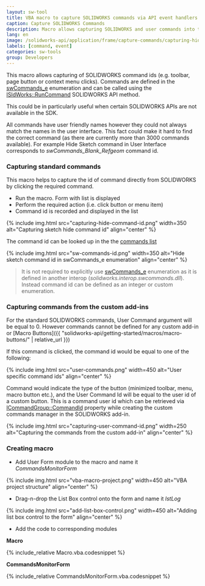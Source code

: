 ```yaml
---
layout: sw-tool
title: VBA macro to capture SOLIDWORKS commands via API event handlers
caption: Capture SOLIDWORKS Commands
description: Macro allows capturing SOLIDWORKS and user commands into the list box
lang: en
image: /solidworks-api/application/frame/capture-commands/capturing-hide-command-id.png
labels: [command, event]
categories: sw-tools
group: Developers
---
```

This macro allows capturing of SOLIDWORKS command ids (e.g. toolbar, page button or context menu clicks). Commands are defined in the [swCommands_e](http://help.solidworks.com/2012/english/api/swcommands/solidworks.interop.swcommands~solidworks.interop.swcommands.swcommands_e.html) enumeration and can be called using the [ISldWorks::RunCommand](http://help.solidworks.com/2012/english/api/sldworksapi/solidworks.interop.sldworks~solidworks.interop.sldworks.isldworks~runcommand.html) SOLIDWORKS API method.

This could be in particularly useful when certain SOLIDWORKS APIs are not available in the SDK.

All commands have user friendly names however they could not always match the names in the user interface. This fact could make it hard to find the correct command (as there are currently more than 3000 commands available). For example Hide Sketch command in User Interface corresponds to *swCommands_Blank_Refgeom* command id.

### Capturing standard commands

This macro helps to capture the id of command directly from SOLIDWORKS by clicking the required command.

* Run the macro. Form with list is displayed
* Perform the required action (i.e. click button or menu item)
* Command id is recorded and displayed in the list

{% include img.html src="capturing-hide-command-id.png" width=350 alt="Capturing sketch hide command id" align="center" %}

The command id can be looked up in the the [commands list]((http://help.solidworks.com/2012/english/api/swcommands/solidworks.interop.swcommands~solidworks.interop.swcommands.swcommands_e.html))

{% include img.html src="sw-commands-id.png" width=350 alt="Hide sketch command id in swCommands_e enumeration" align="center" %}

> It is not required to explicitly use [swCommands_e](http://help.solidworks.com/2012/english/api/swcommands/solidworks.interop.swcommands~solidworks.interop.swcommands.swcommands_e.html) enumeration as it is defined in another interop (*solidworks.interop.swcommands.dll*). Instead command id can be defined as an integer or custom enumeration.

### Capturing commands from the custom add-ins

For the standard SOLIDWORKS commands, User Command argument will be equal to 0. However commands cannot be defined for any custom add-in or [Macro Buttons]({{ "solidworks-api/getting-started/macros/macro-buttons/" | relative_url }})

If this command is clicked, the command id would be equal to one of the following:

{% include img.html src="user-commands.png" width=450 alt="User specific command ids" align="center" %}

Command would indicate the type of the button (minimized toolbar, menu, macro button etc.), and the User Command Id will be equal to the user id of a custom button. This is a command user id which can be retrieved via [ICommandGroup::CommandId](http://help.solidworks.com/2012/english/api/sldworksapi/SolidWorks.Interop.sldworks~SolidWorks.Interop.sldworks.ICommandGroup~CommandID.html) property while creating the custom commands manager in the SOLIDWORKS add-in.

{% include img.html src="capturing-user-command-id.png" width=250 alt="Capturing the commands from the custom add-in" align="center" %}

### Creating macro

* Add User Form module to the macro and name it *CommandsMonitorForm*

{% include img.html src="vba-macro-project.png" width=450 alt="VBA project structure" align="center" %}

* Drag-n-drop the List Box control onto the form and name it *lstLog*

{% include img.html src="add-list-box-control.png" width=450 alt="Adding list box control to the form" align="center" %}

* Add the code to corresponding modules

**Macro**

{% include_relative Macro.vba.codesnippet %}

**CommandsMonitorForm**

{% include_relative CommandsMonitorForm.vba.codesnippet %}
